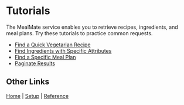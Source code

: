 # Tutorials

The MealMate service enables you to retrieve recipes, ingredients, and meal plans. Try these tutorials to practice common requests.

* [Find a Quick Vegetarian Recipe][def]
* [Find Ingredients with Specific Attributes][def2]
* [Find a Specific Meal Plan][def3]
* [Paginate Results][def4]

[def]: ./tutorials/tut-get-recipe-diet-time.md
[def2]: ./tutorials/tut-get-ingredients-vegan-protein.md
[def3]: ./tutorials/tut-get-plan-diet-duration.md
[def4]: ./tutorials/tut-get-ingredients-limit-offset.md

## Other Links

[Home](./index.md) | [Setup](./mmprefland.md) | [Reference](./mmref.md)
